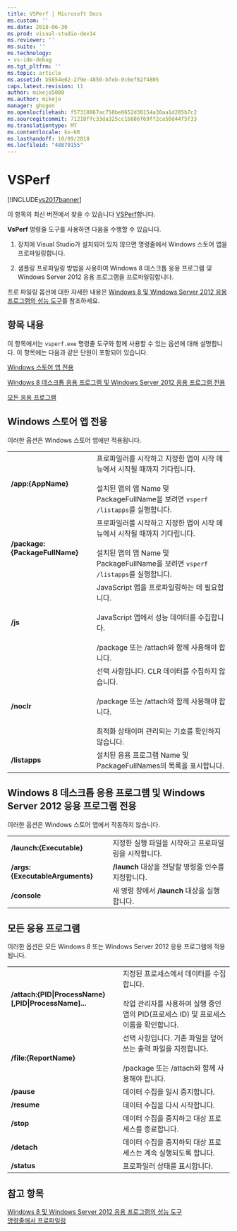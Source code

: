 ```yaml
---
title: VSPerf | Microsoft Docs
ms.custom: ''
ms.date: 2018-06-30
ms.prod: visual-studio-dev14
ms.reviewer: ''
ms.suite: ''
ms.technology:
- vs-ide-debug
ms.tgt_pltfrm: ''
ms.topic: article
ms.assetid: b5854e62-279e-4850-bfeb-0c6ef82f4805
caps.latest.revision: 11
author: mikejo5000
ms.author: mikejo
manager: ghogen
ms.openlocfilehash: f57318867ac758be0652d30154a30aa1d285b7c2
ms.sourcegitcommit: 71218ffc33da325cc1b886f69ff2ca50d44f5f33
ms.translationtype: MT
ms.contentlocale: ko-KR
ms.lasthandoff: 10/09/2018
ms.locfileid: "48879155"
---
```

# <a name="vsperf"></a>VSPerf
[!INCLUDE[vs2017banner](../includes/vs2017banner.md)]

이 항목의 최신 버전에서 찾을 수 있습니다 [VSPerf](https://docs.microsoft.com/visualstudio/profiling/vsperf)합니다.  
  
**VsPerf** 명령줄 도구를 사용하면 다음을 수행할 수 있습니다.  
  
1.  장치에 Visual Studio가 설치되어 있지 않으면 명령줄에서 Windows 스토어 앱을 프로파일링합니다.  
  
2.  샘플링 프로파일링 방법을 사용하여 Windows 8 데스크톱 응용 프로그램 및 Windows Server 2012 응용 프로그램을 프로파일링합니다.  
  
 프로 파일링 옵션에 대한 자세한 내용은 [Windows 8 및 Windows Server 2012 응용 프로그램의 성능 도구](../profiling/performance-tools-on-windows-8-and-windows-server-2012-applications.md)를 참조하세요.  
  
##  <a name="BKMK_In_this_topic"></a> 항목 내용  
 이 항목에서는 `vsperf.exe` 명령줄 도구와 함께 사용할 수 있는 옵션에 대해 설명합니다. 이 항목에는 다음과 같은 단원이 포함되어 있습니다.  
  
 [Windows 스토어 앱 전용](#BKMK_windows_store_apps_only)  
  
 [Windows 8 데스크톱 응용 프로그램 및 Windows Server 2012 응용 프로그램 전용](#BKMK_Windows_8_classic_applications_and_Windows_Server_2012_applications_only)  
  
 [모든 응용 프로그램](#BKMK_All_applications)  
  
##  <a name="BKMK_windows_store_apps_only"></a> Windows 스토어 앱 전용  
 이러한 옵션은 Windows 스토어 앱에만 적용됩니다.  
  
|||  
|-|-|  
|**/app:{AppName}**|프로파일러를 시작하고 지정한 앱이 시작 메뉴에서 시작될 때까지 기다립니다.<br /><br /> 설치된 앱의 앱 Name 및 PackageFullName을 보려면 `vsperf /listapps`를 실행합니다.|  
|**/package:{PackageFullName}**|프로파일러를 시작하고 지정한 앱이 시작 메뉴에서 시작될 때까지 기다립니다.<br /><br /> 설치된 앱의 앱 Name 및 PackageFullName을 보려면 `vsperf /listapps`를 실행합니다.|  
|**/js**|JavaScript 앱을 프로파일링하는 데 필요합니다.<br /><br /> JavaScript 앱에서 성능 데이터를 수집합니다.<br /><br /> /package 또는 /attach와 함께 사용해야 합니다.|  
|**/noclr**|선택 사항입니다. CLR 데이터를 수집하지 않습니다.<br /><br /> /package 또는 /attach와 함께 사용해야 합니다.<br /><br /> 최적화 상태이며 관리되는 기호를 확인하지 않습니다.|  
|**/listapps**|설치된 응용 프로그램 Name 및 PackageFullNames의 목록을 표시합니다.|  
  
##  <a name="BKMK_Windows_8_classic_applications_and_Windows_Server_2012_applications_only"></a> Windows 8 데스크톱 응용 프로그램 및 Windows Server 2012 응용 프로그램 전용  
 이러한 옵션은 Windows 스토어 앱에서 작동하지 않습니다.  
  
|||  
|-|-|  
|**/launch:{Executable}**|지정한 실행 파일을 시작하고 프로파일링을 시작합니다.|  
|**/args:{ExecutableArguments}**|**/launch** 대상을 전달할 명령줄 인수를 지정합니다.|  
|**/console**|새 명령 창에서 **/launch** 대상을 실행합니다.|  
  
##  <a name="BKMK_All_applications"></a> 모든 응용 프로그램  
 이러한 옵션은 모든 Windows 8 또는 Windows Server 2012 응용 프로그램에 적용됩니다.  
  
|||  
|-|-|  
|**/attach:{PID&#124;ProcessName}[,PID&#124;ProcessName]...**|지정된 프로세스에서 데이터를 수집합니다.<br /><br /> 작업 관리자를 사용하여 실행 중인 앱의 PID(프로세스 ID) 및 프로세스 이름을 확인합니다.|  
|**/file:{ReportName}**|선택 사항입니다. 기존 파일을 덮어쓰는 출력 파일을 지정합니다.<br /><br /> /package 또는 /attach와 함께 사용해야 합니다.|  
|**/pause**|데이터 수집을 일시 중지합니다.|  
|**/resume**|데이터 수집을 다시 시작합니다.|  
|**/stop**|데이터 수집을 중지하고 대상 프로세스를 종료합니다.|  
|**/detach**|데이터 수집을 중지하되 대상 프로세스는 계속 실행되도록 합니다.|  
|**/status**|프로파일러 상태를 표시합니다.|  
  
## <a name="see-also"></a>참고 항목  
 [Windows 8 및 Windows Server 2012 응용 프로그램의 성능 도구](../profiling/performance-tools-on-windows-8-and-windows-server-2012-applications.md)   
 [명령줄에서 프로파일링](../profiling/using-the-profiling-tools-from-the-command-line.md)




